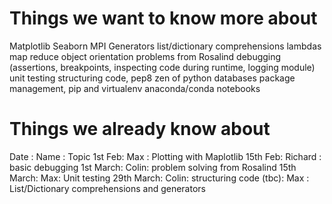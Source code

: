 # Things we want to know more about

Matplotlib 
Seaborn
MPI
Generators
list/dictionary comprehensions
lambdas
map reduce
object orientation
problems from Rosalind
debugging (assertions, breakpoints, inspecting code during runtime, logging module)
unit testing
structuring code, pep8 
zen of python
databases
package management, pip and virtualenv
anaconda/conda
notebooks

# Things we already know about

Date : Name : Topic
1st Feb: Max : Plotting with Maplotlib
15th Feb: Richard : basic debugging 
1st March: Colin: problem solving from Rosalind
15th March: Max: Unit testing
29th March: Colin: structuring code
(tbc): Max : List/Dictionary comprehensions and generators






